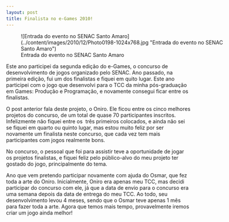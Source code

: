 ```yaml
---
layout: post
title: Finalista no e-Games 2010!
---
```


<figure class="wp-caption aligncenter" id="attachment_611" style="width: 553px">![Entrada do evento no SENAC Santo Amaro](../content/images/2010/12/Photo0198-1024x768.jpg "Entrada do evento no SENAC Santo Amaro")<figcaption class="wp-caption-text">Entrada do evento no SENAC Santo Amaro</figcaption></figure>Este ano participei da segunda edição do e-Games, o concurso de desenvolvimento de jogos organizado pelo SENAC. Ano passado, na primeira edição, fui um dos finalistas e fiquei em quito lugar. Este ano participei com o jogo que desenvolvi para o TCC da minha pós-graduação em Games: Produção e Programação, e novamente consegui ficar entre os finalistas.

O post anterior fala deste projeto, o Oniro. Ele ficou entre os cinco melhores projetos do concurso, de um total de quase 70 participantes inscritos. Infelizmente não fiquei entre os  três primeiros colocados, e ainda não sei se fiquei em quarto ou quinto lugar, mas estou muito feliz por ser novamente um finalista neste concurso, que cada vez tem mais participantes com jogos realmente bons.

No concurso, o pessoal que foi para assistir teve a oportunidade de jogar os projetos finalistas, e fiquei feliz pelo público-alvo do meu projeto ter gostado do jogo, principalmente do tema.

Ano que vem pretendo participar novamente com ajuda do Osmar, que fez toda a arte do Oniro. Inicialmente, Oniro era apenas meu TCC, mas decidi participar do concurso com ele, já que a data de envio para o concurso era uma semana depois da data de entrega do meu TCC. Ao todo, seu desenvolvimento levou 4 meses, sendo que o Osmar teve apenas 1 mês para fazer toda a arte. Agora que temos mais tempo, provavelmente iremos criar um jogo ainda melhor!
